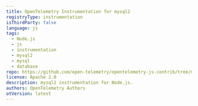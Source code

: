 ```yaml
---
title: OpenTelemetry Instrumentation for mysql2
registryType: instrumentation
isThirdParty: false
language: js
tags:
  - Node.js
  - js
  - instrumentation
  - mysql2
  - mysql
  - database
repo: https://github.com/open-telemetry/opentelemetry-js-contrib/tree/main/plugins/node/opentelemetry-instrumentation-mysql2
license: Apache 2.0
description: mysql2 instrumentation for Node.js.
authors: OpenTelemetry Authors
otVersion: latest
---
```

